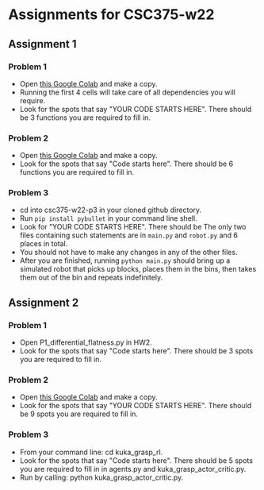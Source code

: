 # Assignments for CSC375-w22

## Assignment 1

### Problem 1

* Open [this Google Colab](https://colab.research.google.com/drive/1wkY9vhIgDNze50WehpmDWva355iMr5H_#scrollTo=qoVTIj44NZxM) and make a copy.
* Running the first 4 cells will take care of all dependencies you will require.
* Look for the spots that say "YOUR CODE STARTS HERE". There should be 3 functions you are required to fill in.

### Problem 2

* Open [this Google Colab](https://colab.research.google.com/drive/1yGCLNq6KVLXDDK0iAdLCIpOM26ByYND9#scrollTo=fyGjJ64wTZGX) and make a copy.
* Look for the spots that say "Code starts here". There should be 6 functions you are required to fill in.

### Problem 3

* cd into csc375-w22-p3 in your cloned github directory.
* Run `pip install pybullet` in your command line shell.
* Look for "YOUR CODE STARTS HERE". There should be The only two files containing such statements are in `main.py` and `robot.py` and 6 places in total.
* You should not have to make any changes in any of the other files.
* After you are finished, running `python main.py` should bring up a simulated robot that picks up blocks, places them in the bins, then takes them out of the bin and repeats indefinitely.

## Assignment 2

### Problem 1

* Open P1_differential_flatness.py in HW2.
* Look for the spots that say "Code starts here". There should be 3 spots you are required to fill in.

### Problem 2

* Open [this Google Colab](https://colab.research.google.com/drive/1wx2PCfylkaBOlEu2zWwRROZiAThHfKjG#scrollTo=x5GXJ5k_Pj9A) and make a copy.
* Look for the spots that say "YOUR CODE STARTS HERE". There should be 9 spots you are required to fill in.

### Problem 3

* From your command line: cd kuka_grasp_rl.
* Look for the spots that say "Code starts here". There should be 5 spots you are required to fill in in agents.py and kuka_grasp_actor_critic.py.
* Run by calling: python kuka_grasp_actor_critic.py.
